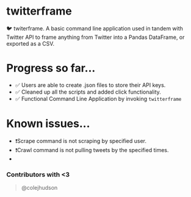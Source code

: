 # twitterframe
🐦 twiterframe. A basic command line application used in tandem with Twitter API to frame anything from Twitter into a Pandas DataFrame, or exported as a CSV.

# Progress so far...

- ✅ Users are able to create .json files to store their API keys.
- ✅ Cleaned up all the scripts and added click functionality.
- ✅ Functional Command Line Application by invoking ```twitterframe```

# Known issues...

- ❗️Scrape command is not scraping by specified user.
- ❗️Crawl command is not pulling tweets by the specified times.
-

### Contributors with <3
> @colejhudson
